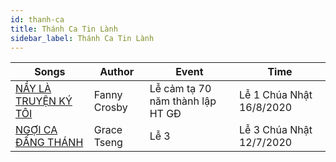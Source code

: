```yaml
---
id: thanh-ca
title: Thánh Ca Tin Lành
sidebar_label: Thánh Ca Tin Lành
---
```



| Songs       | Author | Event |                                                                                                                                                                            Time          |
| --------------- | --------------------------------------------------------------------------------------------------------------------------------------------------------------------------------------- | ------------------- | -- |
| [NẦY LÀ TRUYỆN KÝ TÔI ](/blog/thanh-ca-tin-lanh-nay-la-truyen-ky-toi-blessed-assurance) | Fanny Crosby | Lễ cảm tạ 70 năm thành lập HT GĐ | Lễ 1 Chúa Nhật 16/8/2020 |
| [NGỢI CA ĐẤNG THÁNH](/blog/thanh-ca-tin-lanh-nay-ngoi-ca-dang-thanh) | Grace Tseng | Lễ 3 | Lễ 3 Chúa Nhật 12/7/2020 |